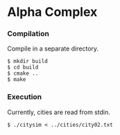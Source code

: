 Alpha Complex
=============

### Compilation

Compile in a separate directory.

    $ mkdir build
    $ cd build
    $ cmake ..
    $ make

### Execution

Currently, cities are read from stdin.

    $ ./citysim < ../cities/city02.txt
